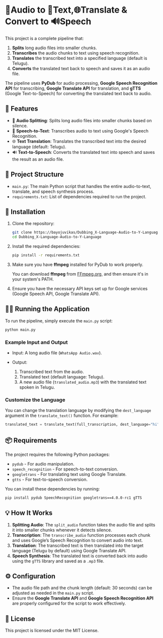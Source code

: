 #  🎤Audio to 📝Text,🌐Translate & Convert to 🔊Speech

This project is a complete pipeline that:

1. **Splits** long audio files into smaller chunks.
2. **Transcribes** the audio chunks to text using speech recognition.
3. **Translates** the transcribed text into a specified language (default is Telugu).
4. **Converts** the translated text back to speech and saves it as an audio file.

The pipeline uses **PyDub** for audio processing, **Google Speech Recognition API** for transcribing, **Google Translate API** for translation, and **gTTS** (Google Text-to-Speech) for converting the translated text back to audio.

## 🧠 Features

* 🎤 **Audio Splitting**: Splits long audio files into smaller chunks based on silence.
* 📝 **Speech-to-Text**: Transcribes audio to text using Google's Speech Recognition.
* 🌐 **Text Translation**: Translates the transcribed text into the desired language (default: Telugu).
* 🔊 **Text-to-Speech**: Converts the translated text into speech and saves the result as an audio file.

## 🧱 Project Structure

* `main.py`: The main Python script that handles the entire audio-to-text, translate, and speech synthesis process.
* `requirements.txt`: List of dependencies required to run the project.

## 🚀 Installation

1. Clone the repository:

   ```bash
   git clone https://bayojuvikas/Dubbing_X-Language-Audio-to-Y-Language.git
   cd Dubbing_X-Language-Audio-to-Y-Language
   ```

2. Install the required dependencies:

   ```bash
   pip install -r requirements.txt
   ```

3. Make sure you have **ffmpeg** installed for PyDub to work properly.

   You can download **ffmpeg** from [FFmpeg.org](https://ffmpeg.org/download.html), and then ensure it's in your system's PATH.

4. Ensure you have the necessary API keys set up for Google services (Google Speech API, Google Translate API).

## 🏃‍♂️ Running the Application

To run the pipeline, simply execute the `main.py` script:

```bash
python main.py
```

### Example Input and Output

* Input: A long audio file (`WhatsApp Audio.wav`).
* Output:

  1. Transcribed text from the audio.
  2. Translated text (default language: Telugu).
  3. A new audio file (`translated_audio.mp3`) with the translated text spoken in Telugu.

### Customize the Language

You can change the translation language by modifying the `dest_language` argument in the `translate_text()` function. For example:

```python
translated_text = translate_text(full_transcription, dest_language="hi")  # For Hindi
```

## 📦 Requirements

The project requires the following Python packages:

* `pydub` - For audio manipulation.
* `speech_recognition` - For speech-to-text conversion.
* `googletrans` - For translating text using Google Translate.
* `gtts` - For text-to-speech conversion.

You can install these dependencies by running:

```bash
pip install pydub SpeechRecognition googletrans==4.0.0-rc1 gTTS
```

## 💡 How It Works

1. **Splitting Audio**: The `split_audio` function takes the audio file and splits it into smaller chunks whenever it detects silence.
2. **Transcription**: The `transcribe_audio` function processes each chunk and uses Google’s Speech Recognition to convert audio into text.
3. **Translation**: The transcribed text is then translated into the target language (Telugu by default) using Google Translate API.
4. **Speech Synthesis**: The translated text is converted back into audio using the `gTTS` library and saved as a `.mp3` file.

## ⚙️ Configuration

* The audio file path and the chunk length (default: 30 seconds) can be adjusted as needed in the `main.py` script.
* Ensure the **Google Translate API** and **Google Speech Recognition API** are properly configured for the script to work effectively.

## 📄 License

This project is licensed under the MIT License.
